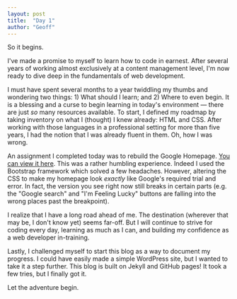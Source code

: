 ```yaml
---
layout: post
title:  "Day 1"
author: "Geoff"
---
```


So it begins.

I've made a promise to myself to learn how to code in earnest. After several years of working almost exclusively at a content management level, I'm now ready to dive deep in the fundamentals of web development.

I must have spent several months to a year twiddling my thumbs and wondering two things: 1) What should I learn; and 2) Where to even begin. It is a blessing and a curse to begin learning in today's environment — there are just <em>so</em> many resources available. To start, I defined my roadmap by taking inventory on what I (thought) I knew already: HTML and CSS. After working with those languages in a professional setting for more than five years, I had the notion that I was already fluent in them. Oh, how I was wrong.

An assignment I completed today was to rebuild the Google Homepage. <a href="https://fotobomu.github.io/google-homepage/">You can view it here</a>. This was a rather humbling experience. Indeed I used the Bootstrap framework which solved a few headaches. However, altering the CSS to make my homepage look <em>exactly</em> like Google's required trial and error. In fact, the version you see right now still breaks in certain parts (e.g. the "Google search" and "I'm Feeling Lucky" buttons are falling into the wrong places past the breakpoint).

I realize that I have a long road ahead of me. The destination (wherever that may be, I don't know yet) seems far-off. But I will continue to strive for coding every day, learning as much as I can, and building my confidence as a web developer in-training.

Lastly, I challenged myself to start this blog as a way to document my progress. I could have easily made a simple WordPress site, but I wanted to take it a step further. This blog is built on Jekyll and GitHub pages! It took a few tries, but I finally got it.

Let the adventure begin.
